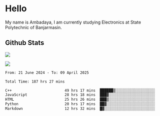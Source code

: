 # Hello

My name is Ambadaya, I am currently studying Electronics at State Polytechnic of Banjarmasin.

## Github Stats
![](https://komarev.com/ghpvc/?username=vorkey&color=41B883&style=for-the-badge)

![](https://readme-stat-vorkey.vercel.app/api/top-langs/?username=vorkey&theme=vue-dark&count_private=true&langs_count=6&size_weight=0.75&count_weight=0.25&layout=compact)

<!-- 
- 👯 I’m looking to collaborate on ... 
- 🤔 I’m looking for help with ...
- 💬 Ask me about ...
- 📫 How to reach me: ...
- 😄 Pronouns: ...
- ⚡ Fun fact: ... -->

<!--START_SECTION:waka-->

```txt
From: 21 June 2024 - To: 09 April 2025

Total Time: 187 hrs 27 mins

C++                        49 hrs 17 mins  ██████▒░░░░░░░░░░░░░░░░░░   25.94 %
JavaScript                 28 hrs 18 mins  ███▓░░░░░░░░░░░░░░░░░░░░░   14.90 %
HTML                       25 hrs 26 mins  ███▒░░░░░░░░░░░░░░░░░░░░░   13.39 %
Python                     20 hrs 17 mins  ██▓░░░░░░░░░░░░░░░░░░░░░░   10.68 %
Markdown                   12 hrs 32 mins  █▓░░░░░░░░░░░░░░░░░░░░░░░   06.60 %
```

<!--END_SECTION:waka-->
